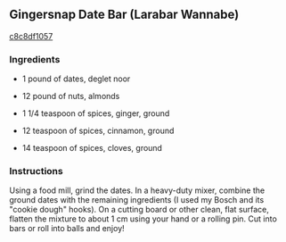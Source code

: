 ## Gingersnap Date Bar (Larabar Wannabe)

[c8c8df1057](http://www.food.com/recipe/gingersnap-date-bar-l-rabar-wannabe-159285)

### Ingredients

 - 1 pound of dates, deglet noor

 - 12 pound of nuts, almonds

 - 1 1/4 teaspoon of spices, ginger, ground

 - 12 teaspoon of spices, cinnamon, ground

 - 14 teaspoon of spices, cloves, ground

### Instructions

Using a food mill, grind the dates. In a heavy-duty mixer, combine the ground dates with the remaining ingredients (I used my Bosch and its "cookie dough" hooks). On a cutting board or other clean, flat surface, flatten the mixture to about 1 cm using your hand or a rolling pin. Cut into bars or roll into balls and enjoy!